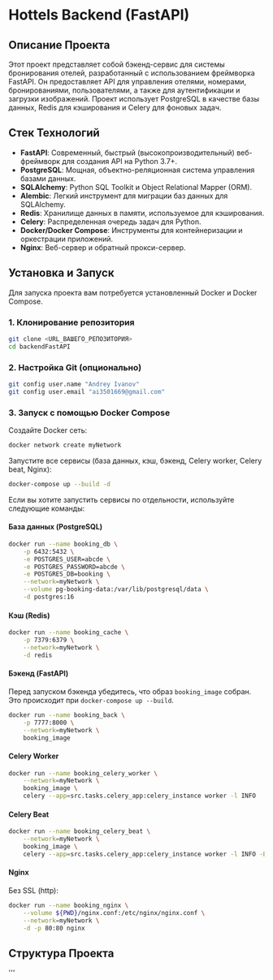 # Hottels Backend (FastAPI)

## Описание Проекта

Этот проект представляет собой бэкенд-сервис для системы бронирования отелей, разработанный с использованием фреймворка FastAPI. Он предоставляет API для управления отелями, номерами, бронированиями, пользователями, а также для аутентификации и загрузки изображений. Проект использует PostgreSQL в качестве базы данных, Redis для кэширования и Celery для фоновых задач.

## Стек Технологий

- **FastAPI**: Современный, быстрый (высокопроизводительный) веб-фреймворк для создания API на Python 3.7+.
- **PostgreSQL**: Мощная, объектно-реляционная система управления базами данных.
- **SQLAlchemy**: Python SQL Toolkit и Object Relational Mapper (ORM).
- **Alembic**: Легкий инструмент для миграции баз данных для SQLAlchemy.
- **Redis**: Хранилище данных в памяти, используемое для кэширования.
- **Celery**: Распределенная очередь задач для Python.
- **Docker/Docker Compose**: Инструменты для контейнеризации и оркестрации приложений.
- **Nginx**: Веб-сервер и обратный прокси-сервер.

## Установка и Запуск

Для запуска проекта вам потребуется установленный Docker и Docker Compose.

### 1. Клонирование репозитория

```bash
git clone <URL_ВАШЕГО_РЕПОЗИТОРИЯ>
cd backendFastAPI
```

### 2. Настройка Git (опционально)

```bash
git config user.name "Andrey Ivanov"
git config user.email "ai3501669@gmail.com"
```

### 3. Запуск с помощью Docker Compose

Создайте Docker сеть:

```bash
docker network create myNetwork
```

Запустите все сервисы (база данных, кэш, бэкенд, Celery worker, Celery beat, Nginx):

```bash
docker-compose up --build -d
```

Если вы хотите запустить сервисы по отдельности, используйте следующие команды:

#### База данных (PostgreSQL)

```bash
docker run --name booking_db \
    -p 6432:5432 \
    -e POSTGRES_USER=abcde \
    -e POSTGRES_PASSWORD=abcde \
    -e POSTGRES_DB=booking \
    --network=myNetwork \
    --volume pg-booking-data:/var/lib/postgresql/data \
    -d postgres:16
```

#### Кэш (Redis)

```bash
docker run --name booking_cache \
    -p 7379:6379 \
    --network=myNetwork \
    -d redis
```

#### Бэкенд (FastAPI)

Перед запуском бэкенда убедитесь, что образ `booking_image` собран. Это происходит при `docker-compose up --build`.

```bash
docker run --name booking_back \
    -p 7777:8000 \
    --network=myNetwork \
    booking_image
```

#### Celery Worker

```bash
docker run --name booking_celery_worker \
    --network=myNetwork \
    booking_image \
    celery --app=src.tasks.celery_app:celery_instance worker -l INFO
```

#### Celery Beat

```bash
docker run --name booking_celery_beat \
    --network=myNetwork \
    booking_image \
    celery --app=src.tasks.celery_app:celery_instance worker -l INFO -B
```

#### Nginx

Без SSL (http):

```bash
docker run --name booking_nginx \
    --volume ${PWD}/nginx.conf:/etc/nginx/nginx.conf \
    --network=myNetwork \
    -d -p 80:80 nginx
```

## Структура Проекта
'''
